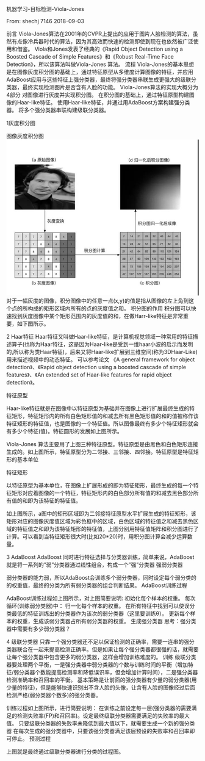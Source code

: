 机器学习-目标检测-Viola-Jones

From:  shechj  7146  2018-09-03


前言
Viola-Jones算法在2001年的CVPR上提出的应用于图片人脸检测的算法，虽然有点像冷兵器时代的算法，因为其高效而快速的检测即使到现在也依然被广泛使用和借鉴。
Viola和Jones发表了经典的《Rapid Object Detection using a Boosted Cascade of Simple Features》和《Robust Real-Time Face Detection》，所以该算法叫做Viola-Jones 算法。
流程
Viola-Jones的基本思想是在图像灰度积分图的基础上，通过特征原型从多维度计算图像的特征，并应用AdaBoost应用与这些特征上强分类器，最终将强分类器串联生成更强大的级联分类器，最终实现检测图片是否含有人脸的功能。
Viola-Jones算法的实现大概分为4部分
对图像进行灰度并实现积分图。
在积分图的基础上，通过特征原型构建图像的Haar-like特征。
使用Haar-like特征，并通过用AdaBoost方案构建强分类器。
将多个强分类器串联构建级联分类器。

 


1灰度积分图

图像灰度积分图
![image](https://github.com/astrajoan/649-Pattern-Recognition/blob/master/img/WeChat%20Image_20191123183428.jpg)
对于一幅灰度的图像，积分图像中的任意一点(x,y)的值是指从图像的左上角到这个点的所构成的矩形区域内所有的点的灰度值之和。
积分图的作用
积分图可以快速找到灰度图像中某个矩形范围内的灰度值的和，在做Harr-like特征是非常重要，如下图所示。


 


2
Haar特征
Haar特征又叫做Haar-like特征，是计算机视觉领域一种常用的特征描述算子(也称为Haar特征，这是因为Haar-like是受到一维haar小波的启示而发明的,所以称为类Haar特征)，后来又将Haar-like扩展到三维空间(称为3DHaar-Like)用来描述视频中的动态特征。
可以参考论文 《A general framework for object detection》、《Rapid object detection using a boosted cascade of simple features》、《An extended set of Haar-like features for rapid object detection》。


特征原型

Haar-like特征就是在图像中以特征原型为基础并在图像上进行扩展最终生成的特征矩形，特征矩形内的所有白色矩形值的和减去所有黑色矩形值的和的值被称作该特征矩形的特征值，也是图像的一个特征值。所以图像最终有多少个特征矩形就会有多少个特征(值)。特征圆形的发展如上图所示。


Viola-Jones 算法主要用了上图三种特征原型。特征原型是由黑色和白色矩形连接生成的。如上图所示，特征原型分为二邻接、三邻接、四邻接。特征原型是特征矩形的基本单位

特征矩形

以特征原型为基本单位，在图像上扩展形成的即为特征矩形，最终生成的每一个特征矩形对应着图像的一个特征，特征矩形内的白色部分所有值的和减去黑色部分所有值的和即为该特征的特征值。

如上图所示，a图中的矩形区域即为二邻接特征原型水平扩展生成的特征矩形，该矩形对应的图像灰度值区域为彩色框中的区域，白色区域的特征值之和减去黑色区域的特征值之和即为该特征矩形的特征值，上图分别用特征值矩阵和积分图进行了计算。可以看到当特征矩形很大时(比如20*20)时，用积分图计算会减少运算数量。

 



3
AdaBoost
AdaBoost 同时进行特征选择与分类器训练，简单来说，AdaBoost 就是将一系列的”弱”分类器通过线性组合，构成一个”强”分类器
强弱分类器

弱分类器的能力弱，所以AdaBoost会训练多个弱分类器，同时设定每个弱分类的的权重值，最终的分类为所有弱分类器的组合判断结果。
AdaBoost训练过程

AdaBoost训练过程如上图所示，对上图简要说明:
初始化每个样本的权重。
每次循环(训练弱分类器)中：
归一化每个样本的权重。
在所有特征中找到可以使误分类最低的特征训练出的分类器作为该次的弱分类器（这里要训练θ）。
更新每个样本的权重，生成该弱分类器占所有弱分类器的权重。
生成强分类器
思考：强分类器中需要有多少弱分类器？

 



4
级联分类器
只靠一个强分类器还不足以保证检测的正确率，需要一连串的强分类器联合在一起来提高检测正确率。但是如果让每个强分类器都很强的话，就需要让每个强分类器中包含更多的弱分类器，这样会增加训练难度的。
训练
级联分类器要处理两个平衡，一是强分类器中弱分类器的个数与训练时间的平衡（增加特征/弱分类器个数能提高检测率和降低误识率，但会增加计算时间），二是强分类器检测准确率和召回率的平衡。
基本策略是让前面的强分类器有少量的弱分类器(用少量的特征)，但是能够快速识别出不含人脸的头像，让含有人脸的图像经过后面检测严格(弱分类器个数多)的强分类器。

训练过程如上图所示，进行简要说明：
在训练之前设定每一层(强分类器的需要满足的检测失败率(FP)和召回率)。设定最终级联分类器需要满足的失败率的最大值。
只要级联分类器的失败率未降低到最大值以下，就需要生成一个新的强分类器
在每次生成的强分类器中，只要该强分类器满足该层预设的失败率和召回率即可停止。
预测过程

上图就是最终通过级联分类器进行分类的过程图。


 




 

